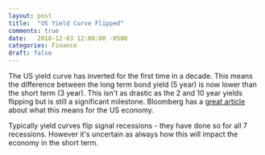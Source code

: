 ```yaml
---
layout: post
title:  "US Yield Curve Flipped"
comments: true
date:   2018-12-03 12:00:00 -0500
categories: Finance
draft: false
---
```


The US yield curve has inverted for the first time in a decade. This means the difference between the long term bond yield (5 year) is now lower than the short term (3 year). This isn't as drastic as the 2 and 10 year yields flipping but is still a significant milestone. Bloomberg has a [great article](https://www.bloomberg.com/opinion/articles/2018-12-03/u-s-yield-curve-just-inverted-that-s-huge) about what this means for the US economy. 

Typically yield curves flip signal recessions - they have done so for all 7 recessions. However it's uncertain as always how this will impact the economy in the short term. 